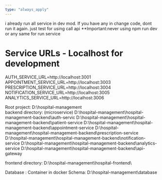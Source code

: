 ```yaml
---
type: "always_apply"
---
```


i already run all service in dev mod. If you have any in change code, dont run it again. just test for using  call api
**Important:never using npm run dev or any same for run service
# Service URLs - Localhost for development
AUTH_SERVICE_URL=http://localhost:3001
APPOINTMENT_SERVICE_URL=http://localhost:3003
PRESCRIPTION_SERVICE_URL=http://localhost:3004
NOTIFICATION_SERVICE_URL=http://localhost:3005
ANALYTICS_SERVICE_URL=http://localhost:3006

Root project: D:\hospital-management\
backend directory: (microservice)
D:\hospital-management\hospital-management-backend\auth-servic
D:\hospital-management\hospital-management-backend\patient-service
D:\hospital-management\hospital-management-backend\appointment-service
D:\hospital-management\hospital-management-backend\prescription-service
D:\hospital-management\hospital-management-backend\notification-service
D:\hospital-management\hospital-management-backend\analytics-service
D:\hospital-management\hospital-management-backend\api-gateway

frontend directory:
D:\hospital-management\hospital-frontend\

Database : Container in docker
Schema: D:\hospital-management\database


